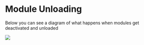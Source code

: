 # Module Unloading

Below you can see a diagram of what happens when modules get deactivated and unloaded

![](https://github.com/ortus-docs/coldbox-docs/raw/master/.gitbook/assets/ModulesUnloading.jpg)

